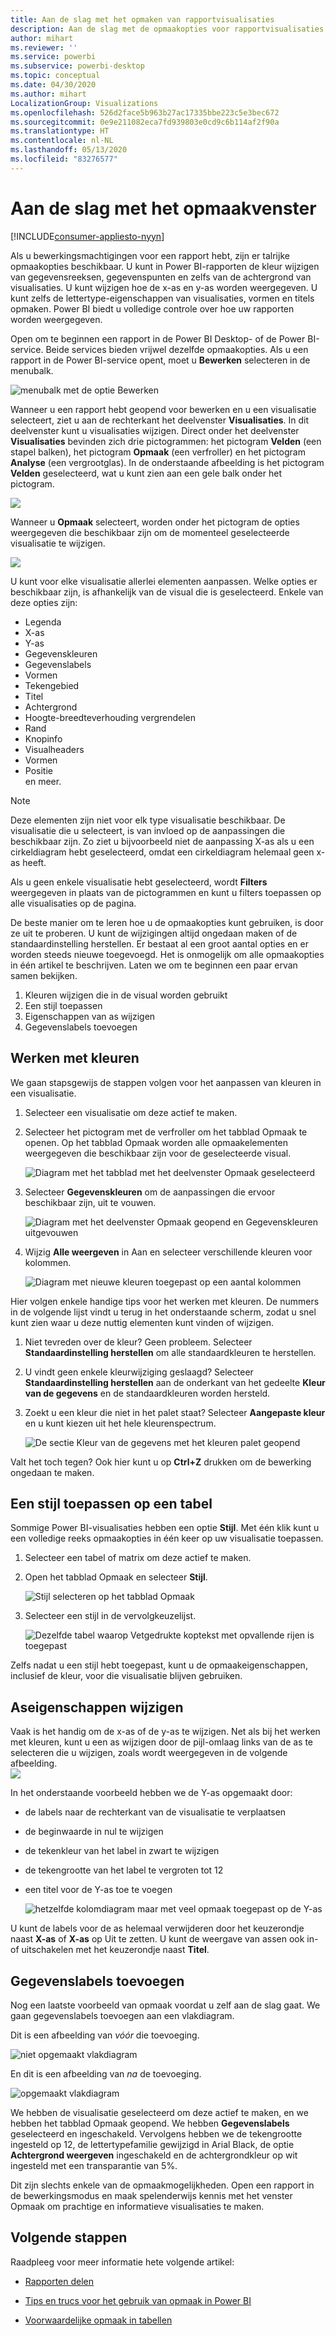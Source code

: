 ```yaml
---
title: Aan de slag met het opmaken van rapportvisualisaties
description: Aan de slag met de opmaakopties voor rapportvisualisaties
author: mihart
ms.reviewer: ''
ms.service: powerbi
ms.subservice: powerbi-desktop
ms.topic: conceptual
ms.date: 04/30/2020
ms.author: mihart
LocalizationGroup: Visualizations
ms.openlocfilehash: 526d2face5b963b27ac17335bbe223c5e3bec672
ms.sourcegitcommit: 0e9e211082eca7fd939803e0cd9c6b114af2f90a
ms.translationtype: HT
ms.contentlocale: nl-NL
ms.lasthandoff: 05/13/2020
ms.locfileid: "83276577"
---
```

# <a name="getting-started-with-the-formatting-pane"></a>Aan de slag met het opmaakvenster

[!INCLUDE[consumer-appliesto-nyyn](../includes/consumer-appliesto-nyyn.md)]    

Als u bewerkingsmachtigingen voor een rapport hebt, zijn er talrijke opmaakopties beschikbaar. U kunt in Power BI-rapporten de kleur wijzigen van gegevensreeksen, gegevenspunten en zelfs van de achtergrond van visualisaties. U kunt wijzigen hoe de x-as en y-as worden weergegeven. U kunt zelfs de lettertype-eigenschappen van visualisaties, vormen en titels opmaken. Power BI biedt u volledige controle over hoe uw rapporten worden weergegeven.

Open om te beginnen een rapport in de Power BI Desktop- of de Power BI-service. Beide services bieden vrijwel dezelfde opmaakopties. Als u een rapport in de Power BI-service opent, moet u **Bewerken** selecteren in de menubalk. 

![menubalk met de optie Bewerken](media/service-getting-started-with-color-formatting-and-axis-properties/power-bi-edit.png)

Wanneer u een rapport hebt geopend voor bewerken en u een visualisatie selecteert, ziet u aan de rechterkant het deelvenster **Visualisaties**. In dit deelvenster kunt u visualisaties wijzigen. Direct onder het deelvenster **Visualisaties** bevinden zich drie pictogrammen: het pictogram **Velden** (een stapel balken), het pictogram **Opmaak** (een verfroller) en het pictogram **Analyse** (een vergrootglas). In de onderstaande afbeelding is het pictogram **Velden** geselecteerd, wat u kunt zien aan een gele balk onder het pictogram.

![](media/service-getting-started-with-color-formatting-and-axis-properties/power-bi-format.png)

Wanneer u **Opmaak** selecteert, worden onder het pictogram de opties weergegeven die beschikbaar zijn om de momenteel geselecteerde visualisatie te wijzigen.  

![](media/service-getting-started-with-color-formatting-and-axis-properties/power-bi-format-selected.png)

U kunt voor elke visualisatie allerlei elementen aanpassen. Welke opties er beschikbaar zijn, is afhankelijk van de visual die is geselecteerd. Enkele van deze opties zijn:

* Legenda
* X-as
* Y-as
* Gegevenskleuren
* Gegevenslabels
* Vormen
* Tekengebied
* Titel
* Achtergrond
* Hoogte-breedteverhouding vergrendelen
* Rand
* Knopinfo
* Visualheaders
* Vormen
* Positie    
en meer.


> [!NOTE]
>  
> Deze elementen zijn niet voor elk type visualisatie beschikbaar. De visualisatie die u selecteert, is van invloed op de aanpassingen die beschikbaar zijn. Zo ziet u bijvoorbeeld niet de aanpassing X-as als u een cirkeldiagram hebt geselecteerd, omdat een cirkeldiagram helemaal geen x-as heeft.

Als u geen enkele visualisatie hebt geselecteerd, wordt **Filters** weergegeven in plaats van de pictogrammen en kunt u filters toepassen op alle visualisaties op de pagina.

De beste manier om te leren hoe u de opmaakopties kunt gebruiken, is door ze uit te proberen. U kunt de wijzigingen altijd ongedaan maken of de standaardinstelling herstellen. Er bestaat al een groot aantal opties en er worden steeds nieuwe toegevoegd. Het is onmogelijk om alle opmaakopties in één artikel te beschrijven. Laten we om te beginnen een paar ervan samen bekijken. 

1. Kleuren wijzigen die in de visual worden gebruikt   
2. Een stijl toepassen    
3. Eigenschappen van as wijzigen    
4. Gegevenslabels toevoegen    




## <a name="working-with-colors"></a>Werken met kleuren

We gaan stapsgewijs de stappen volgen voor het aanpassen van kleuren in een visualisatie.

1. Selecteer een visualisatie om deze actief te maken.

2. Selecteer het pictogram met de verfroller om het tabblad Opmaak te openen. Op het tabblad Opmaak worden alle opmaakelementen weergegeven die beschikbaar zijn voor de geselecteerde visual.

    ![Diagram met het tabblad met het deelvenster Opmaak geselecteerd](media/service-getting-started-with-color-formatting-and-axis-properties/power-bi-formatting.png)

3. Selecteer **Gegevenskleuren** om de aanpassingen die ervoor beschikbaar zijn, uit te vouwen.  

    ![Diagram met het deelvenster Opmaak geopend en Gegevenskleuren uitgevouwen](media/service-getting-started-with-color-formatting-and-axis-properties/power-bi-data-colors.png)

4. Wijzig **Alle weergeven** in Aan en selecteer verschillende kleuren voor kolommen.

    ![Diagram met nieuwe kleuren toegepast op een aantal kolommen](media/service-getting-started-with-color-formatting-and-axis-properties/power-bi-change-colors.png)

Hier volgen enkele handige tips voor het werken met kleuren. De nummers in de volgende lijst vindt u terug in het onderstaande scherm, zodat u snel kunt zien waar u deze nuttig elementen kunt vinden of wijzigen.

1. Niet tevreden over de kleur? Geen probleem. Selecteer **Standaardinstelling herstellen** om alle standaardkleuren te herstellen. 

2. U vindt geen enkele kleurwijziging geslaagd? Selecteer **Standaardinstelling herstellen** aan de onderkant van het gedeelte **Kleur van de gegevens** en de standaardkleuren worden hersteld. 

3. Zoekt u een kleur die niet in het palet staat? Selecteer **Aangepaste kleur** en u kunt kiezen uit het hele kleurenspectrum.  

   ![De sectie Kleur van de gegevens met het kleuren palet geopend](media/service-getting-started-with-color-formatting-and-axis-properties/power-bi-color-extras.png)

Valt het toch tegen? Ook hier kunt u op **Ctrl+Z** drukken om de bewerking ongedaan te maken.

## <a name="applying-a-style-to-a-table"></a>Een stijl toepassen op een tabel
Sommige Power BI-visualisaties hebben een optie **Stijl**. Met één klik kunt u een volledige reeks opmaakopties in één keer op uw visualisatie toepassen. 

1. Selecteer een tabel of matrix om deze actief te maken.   
1. Open het tabblad Opmaak en selecteer **Stijl**.

   ![Stijl selecteren op het tabblad Opmaak](media/service-getting-started-with-color-formatting-and-axis-properties/power-bi-style.png)


1. Selecteer een stijl in de vervolgkeuzelijst. 

   ![Dezelfde tabel waarop Vetgedrukte koptekst met opvallende rijen is toegepast](media/service-getting-started-with-color-formatting-and-axis-properties/power-bi-style-flashy.png)

Zelfs nadat u een stijl hebt toegepast, kunt u de opmaakeigenschappen, inclusief de kleur, voor die visualisatie blijven gebruiken.


## <a name="changing-axis-properties"></a>Aseigenschappen wijzigen

Vaak is het handig om de x-as of de y-as te wijzigen. Net als bij het werken met kleuren, kunt u een as wijzigen door de pijl-omlaag links van de as te selecteren die u wijzigen, zoals wordt weergegeven in de volgende afbeelding.  
![](media/service-getting-started-with-color-formatting-and-axis-properties/power-bi-y-axis.png)

In het onderstaande voorbeeld hebben we de Y-as opgemaakt door:
- de labels naar de rechterkant van de visualisatie te verplaatsen

- de beginwaarde in nul te wijzigen

- de tekenkleur van het label in zwart te wijzigen

- de tekengrootte van het label te vergroten tot 12

- een titel voor de Y-as toe te voegen


    ![hetzelfde kolomdiagram maar met veel opmaak toegepast op de Y-as](media/service-getting-started-with-color-formatting-and-axis-properties/power-bi-axis-changes.png)

U kunt de labels voor de as helemaal verwijderen door het keuzerondje naast **X-as** of **X-as** op Uit te zetten. U kunt de weergave van assen ook in- of uitschakelen met het keuzerondje naast **Titel**.  



## <a name="adding-data-labels"></a>Gegevenslabels toevoegen    

Nog een laatste voorbeeld van opmaak voordat u zelf aan de slag gaat.  We gaan gegevenslabels toevoegen aan een vlakdiagram. 

Dit is een afbeelding van *vóór* die toevoeging. 

![niet opgemaakt vlakdiagram](media/service-getting-started-with-color-formatting-and-axis-properties/power-bi-area-chart.png)


En dit is een afbeelding van *na* de toevoeging.

![opgemaakt vlakdiagram](media/service-getting-started-with-color-formatting-and-axis-properties/power-bi-data-labels.png)

We hebben de visualisatie geselecteerd om deze actief te maken, en we hebben het tabblad Opmaak geopend.  We hebben **Gegevenslabels** geselecteerd en ingeschakeld. Vervolgens hebben we de tekengrootte ingesteld op 12, de lettertypefamilie gewijzigd in Arial Black, de optie **Achtergrond weergeven** ingeschakeld en de achtergrondkleur op wit ingesteld met een transparantie van 5%.

Dit zijn slechts enkele van de opmaakmogelijkheden. Open een rapport in de bewerkingsmodus en maak spelenderwijs kennis met het venster Opmaak om prachtige en informatieve visualisaties te maken.

## <a name="next-steps"></a>Volgende stappen
Raadpleeg voor meer informatie hete volgende artikel: 

* [Rapporten delen](../collaborate-share/service-share-reports.md)

* [Tips en trucs voor het gebruik van opmaak in Power BI](service-tips-and-tricks-for-color-formatting.md)  
* [Voorwaardelijke opmaak in tabellen](../create-reports/desktop-conditional-table-formatting.md)


